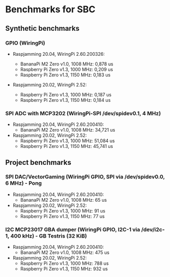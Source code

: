 # Benchmarks for SBC

## Synthetic benchmarks 

### GPIO (WiringPi)
* Raspjamming 20.04, WiringPi 2.60.200326:
  - BananaPi M2 Zero v1.0, 1008 MHz: 0,878 us
  - Raspberry Pi Zero v1.3, 1000 MHz: 0,209 us
  - Raspberry Pi Zero v1.3, 1150 MHz: 0,183 us
  
* Raspjamming 20.02, WiringPi 2.52:
  - Raspberry Pi Zero v1.3, 1000 MHz: 0,187 us
  - Raspberry Pi Zero v1.3, 1150 MHz: 0,184 us
 
 
### SPI ADC with MCP3202 (WiringPi-SPI /dev/spidev0.1, 4 MHz)
* Raspjamming 20.04, WiringPi 2.60.200410:
  - BananaPi M2 Zero v1.0, 1008 MHz: 34,721 us
* Raspjamming 20.02, WiringPi 2.52:
  - Raspberry Pi Zero v1.3, 1000 MHz: 51,084 us
  - Raspberry Pi Zero v1.3, 1150 MHz: 45,741 us  
 
## Project benchmarks
  
### SPI DAC/VectorGaming (WiringPi GPIO, SPI via /dev/spidev0.0, 6 MHz) - Pong
* Raspjamming 20.04, WiringPi 2.60.200410:
  - BananaPi M2 Zero v1.0, 1008 MHz: 65 us
* Raspjamming 20.02, WiringPi 2.52:
  - Raspberry Pi Zero v1.3, 1000 MHz: 91 us
  - Raspberry Pi Zero v1.3, 1150 MHz: 77 us

### I2C MCP23017 GBA dumper (WiringPi GPIO, I2C-1 via /dev/i2c-1, 400 kHz) - GB Testris (32 KiB) 
* Raspjamming 20.04, WiringPi 2.60.200410:
  - BananaPi M2 Zero v1.0, 1008 MHz: 475 us
* Raspjamming 20.02, WiringPi 2.52:
  - Raspberry Pi Zero v1.3, 1000 MHz: 788 us
  - Raspberry Pi Zero v1.3, 1150 MHz: 932 us

